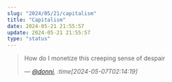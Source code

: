 ```yaml
---
slug: "2024/05/21/capitalism"
title: "Capitalism"
date: 2024-05-21 21:55:57
update: 2024-05-21 21:55:57
type: "status"
---
```


> How do I monetize this creeping sense of despair
> 
> <cite>&mdash; [@donni](https://mastodon.social/@donni/112396092025591015), :time[2024-05-07T02:14:19]</cite>
